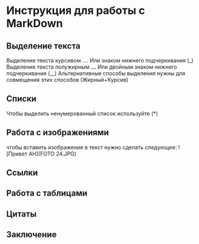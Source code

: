 # Инструкция для работы с MarkDown

## Выделение текста

Выделение текста курсивом *....* Или знаком нижнего подчеркивания (_)
Выделение текста полужирным **...** Или двойным знаком нижнего подчеркивания (__)
Альтернативные способы выделения нужны для совмещения этих способов (Жирный+Курсив)

## Списки
Чтобы выделить ненумерованный список используйте (*)
## Работа с изображениями

чтобы вставить изображение в текст нужно сделать следующее:  ![Привет АН](FOTO 24.JPG)

## Ссылки

## Работа с таблицами

## Цитаты

## Заключение

